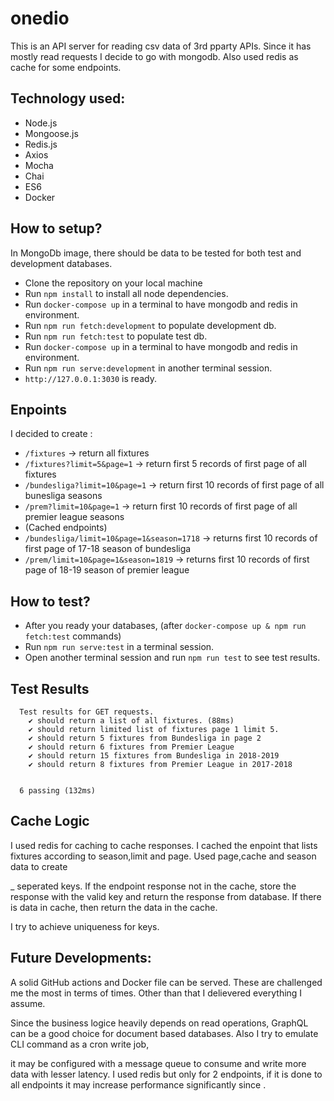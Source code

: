 # onedio

This is an API server for reading csv data of 3rd pparty APIs. Since it has mostly read requests I decide to go with mongodb.
Also used redis as cache for some endpoints.
## Technology used:
* Node.js
* Mongoose.js
* Redis.js
* Axios
* Mocha
* Chai
* ES6
* Docker

## How to setup?
In MongoDb image, there should be data to be tested for both test and development databases.


*  Clone the repository on your local machine
*  Run `npm install` to install all node dependencies.
*  Run `docker-compose up` in a terminal to have mongodb and redis in environment.
*  Run `npm run fetch:development` to populate development db.
*  Run `npm run fetch:test` to populate test db.
*  Run `docker-compose up` in a terminal to have mongodb and redis in environment.
*  Run `npm run serve:development` in another terminal session.
* `http://127.0.0.1:3030` is ready.

## Enpoints
I decided to create :
* `/fixtures` -> return all fixtures
* `/fixtures?limit=5&page=1` -> return first 5 records of first page of all fixtures
* `/bundesliga?limit=10&page=1` -> return first 10 records of first page of all bunesliga seasons
* `/prem?limit=10&page=1` -> return first 10 records of first page of all premier league seasons
* (Cached endpoints)
* `/bundesliga/limit=10&page=1&season=1718` -> returns first 10 records of first page of 17-18 season of bundesliga
* `/prem/limit=10&page=1&season=1819` -> returns first 10 records of first page of 18-19 season of premier league

## How to test?
* After you ready your databases, (after `docker-compose up & npm run fetch:test` commands)
* Run `npm run serve:test` in a terminal session.
* Open another terminal session and run `npm run test` to see test results.

## Test Results
```
  Test results for GET requests.
    ✔ should return a list of all fixtures. (88ms)
    ✔ should return limited list of fixtures page 1 limit 5.
    ✔ should return 5 fixtures from Bundesliga in page 2
    ✔ should return 6 fixtures from Premier League
    ✔ should return 15 fixtures from Bundesliga in 2018-2019
    ✔ should return 8 fixtures from Premier League in 2017-2018


  6 passing (132ms)
```

## Cache Logic
I used redis for caching to cache responses. I cached the enpoint that lists fixtures according to season,limit and page. Used page,cache and season data to create

_ seperated keys. If the endpoint response not in the cache, store the response with the valid key and return the response from database. If there is data in cache, then return the data in the cache.

I try to achieve uniqueness for keys.

## Future Developments:
A solid GitHub actions and Docker file can be served. These are challenged me the most in terms of times. Other than that I delievered everything I assume. 

Since the business logice heavily depends on read operations, GraphQL can be a good choice for document based databases. Also I try to emulate CLI command as a cron write job, 

it may be configured with a message queue to consume and write more data with lesser latency. I used redis but only for 2 endpoints, if it is done to all endpoints it may increase performance significantly since .

